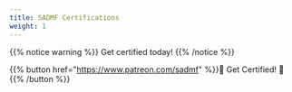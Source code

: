 ```yaml
---
title: SADMF Certifications
weight: 1
---
```


{{% notice warning %}}
Get certified today!
{{% /notice %}}

{{% button href="https://www.patreon.com/sadmf" %}}🥃  Get Certified! 🥃{{% /button %}}
